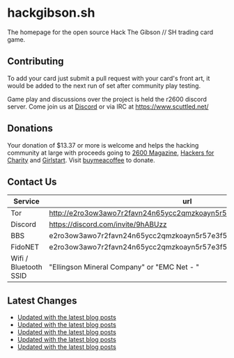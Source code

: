 # hackgibson.sh
The homepage for the open source Hack The Gibson // SH trading card game.


## Contributing

To add your card just submit a pull request with your card's front art, it would be added to the next run of set after community play testing.

Game play and discussions over the project is held the r2600 discord server. Come join us at [Discord](https://discord.com/invite/9hABUzz) or via IRC at https://www.scuttled.net/


## Donations

Your donation of $13.37 or more is welcome and helps the hacking community at large with proceeds going to [2600 Magazine](https://2600.com/), [Hackers for Charity](https://hackersforcharity.org) and [Girlstart](https://girlstart.org).  Visit [buymeacoffee](https://www.buymeacoffee.com/hackgibson.sh) to donate.


## Contact Us

Service | url
-|-
Tor | http://e2ro3ow3awo7r2favn24n65ycc2qmzkoayn5r57e3f56nvjwdcgg32ad.onion
Discord | https://discord.com/invite/9hABUzz
BBS | e2ro3ow3awo7r2favn24n65ycc2qmzkoayn5r57e3f56nvjwdcgg32ad.onion:23
FidoNET | e2ro3ow3awo7r2favn24n65ycc2qmzkoayn5r57e3f56nvjwdcgg32ad.onion:24554
Wifi / Bluetooth SSID | "Ellingson Mineral Company" or "EMC Net - <fidonet address>"

## Latest Changes
<!-- BLOG-POST-LIST:START -->
- [Updated with the latest blog posts](https://github.com/DFW2600/hackgibson.sh/commit/4a525da2261366eb1bc3a4cacc320e9ba35886fc)
- [Updated with the latest blog posts](https://github.com/DFW2600/hackgibson.sh/commit/6c794580d3a43140b4a93663ee80fb9cae10c228)
- [Updated with the latest blog posts](https://github.com/DFW2600/hackgibson.sh/commit/49852579e751040abe95842ef8f028c3f131a5e6)
- [Updated with the latest blog posts](https://github.com/DFW2600/hackgibson.sh/commit/8df37d5c4662338ad5a93e80dd1c6d55a0feafb3)
- [Updated with the latest blog posts](https://github.com/DFW2600/hackgibson.sh/commit/d5465eca5cad8606322ede5e1f732930fa2f4c4a)
<!-- BLOG-POST-LIST:END -->

